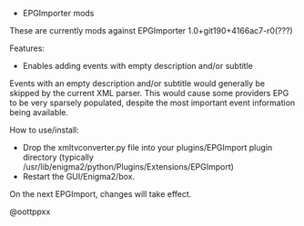 * EPGImporter mods

These are currently mods against EPGImporter 1.0+git190+4166ac7-r0(???)

Features:

* Enables adding events with empty description and/or subtitle

Events with an empty description and/or subtitle would generally be skipped
by the current XML parser.  This would cause some providers EPG to be very
sparsely populated, despite the most important event information being available.

How to use/install:

* Drop the xmltvconverter.py file into your plugins/EPGImport plugin
  directory (typically /usr/lib/enigma2/python/Plugins/Extensions/EPGImport)
* Restart the GUI/Enigma2/box.

On the next EPGImport, changes will take effect.

@oottppxx
